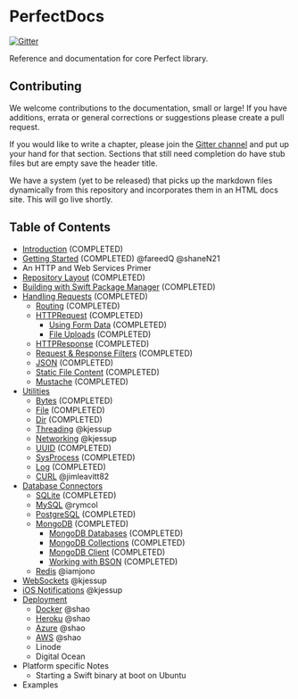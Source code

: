 # PerfectDocs

[![Gitter](https://badges.gitter.im/PerfectlySoft/PerfectDocs.svg)](https://gitter.im/PerfectlySoft/PerfectDocs?utm_source=badge&utm_medium=badge&utm_campaign=pr-badge)

Reference and documentation for core Perfect library.

## Contributing

We welcome contributions to the documentation, small or large! If you have additions, errata or general corrections or suggestions please create a pull request.

If you would like to write a chapter, please join the [Gitter channel](https://gitter.im/PerfectlySoft/PerfectDocs?utm_source=share-link&utm_medium=link&utm_campaign=share-link) and put up your hand for that section. Sections that still need completion do have stub files but are empty save the header title.

We have a system (yet to be released) that picks up the markdown files dynamically from this repository and incorporates them in an HTML docs site. This will go live shortly.

## Table of Contents

* [Introduction](https://github.com/PerfectlySoft/PerfectDocs/blob/master/guide/introduction.md) (COMPLETED)
* [Getting Started](https://github.com/PerfectlySoft/PerfectDocs/blob/master/guide/gettingStarted.md) (COMPLETED) @fareedQ @shaneN21
* An HTTP and Web Services Primer
* [Repository Layout](https://github.com/PerfectlySoft/PerfectDocs/blob/master/guide/repositoryLayout.md) (COMPLETED)
* [Building with Swift Package Manager](https://github.com/PerfectlySoft/PerfectDocs/blob/master/guide/buildingWithSPM.md) (COMPLETED)
* [Handling Requests](https://github.com/PerfectlySoft/PerfectDocs/blob/master/guide/handlingRequests.md) (COMPLETED)
	* [Routing](https://github.com/PerfectlySoft/PerfectDocs/blob/master/guide/routing.md) (COMPLETED)
	* [HTTPRequest](https://github.com/PerfectlySoft/PerfectDocs/blob/master/guide/HTTPRequest.md) (COMPLETED)
	 	* [Using Form Data](https://github.com/PerfectlySoft/PerfectDocs/blob/master/guide/formData.md) (COMPLETED)
		* [File Uploads](https://github.com/PerfectlySoft/PerfectDocs/blob/master/guide/fileUploads.md) (COMPLETED)
	* [HTTPResponse](https://github.com/PerfectlySoft/PerfectDocs/blob/master/guide/HTTPResponse.md) (COMPLETED)
	* [Request &amp; Response Filters](https://github.com/PerfectlySoft/PerfectDocs/blob/master/guide/filters.md)  (COMPLETED)
	* [JSON](https://github.com/PerfectlySoft/PerfectDocs/blob/master/guide/JSON.md) (COMPLETED)
	* [Static File Content](https://github.com/PerfectlySoft/PerfectDocs/blob/master/guide/staticFileContent.md) (COMPLETED)
	* [Mustache](https://github.com/PerfectlySoft/PerfectDocs/blob/master/guide/mustache.md) (COMPLETED)
* [Utilities](https://github.com/PerfectlySoft/PerfectDocs/blob/master/guide/utilities.md)
	* [Bytes](https://github.com/PerfectlySoft/PerfectDocs/blob/master/guide/bytes.md) (COMPLETED)
	* [File](https://github.com/PerfectlySoft/PerfectDocs/blob/master/guide/file.md) (COMPLETED)
	* [Dir](https://github.com/PerfectlySoft/PerfectDocs/blob/master/guide/dir.md) (COMPLETED)
	* [Threading](https://github.com/PerfectlySoft/PerfectDocs/blob/master/guide/thread.md) @kjessup
	* [Networking](https://github.com/PerfectlySoft/PerfectDocs/blob/master/guide/net.md) @kjessup
	* [UUID](https://github.com/PerfectlySoft/PerfectDocs/blob/master/guide/UUID.md) (COMPLETED)
	* [SysProcess](https://github.com/PerfectlySoft/PerfectDocs/blob/master/guide/sysProcess.md) (COMPLETED)
	* [Log](https://github.com/PerfectlySoft/PerfectDocs/blob/master/guide/log.md) (COMPLETED)
	* [CURL](https://github.com/PerfectlySoft/PerfectDocs/blob/master/guide/cURL.md)  @jimleavitt82
* [Database Connectors](https://github.com/PerfectlySoft/PerfectDocs/blob/master/guide/databaseConnectors.md)
	* [SQLite](https://github.com/PerfectlySoft/PerfectDocs/blob/master/guide/SQLite.md) (COMPLETED)
	* [MySQL](https://github.com/PerfectlySoft/PerfectDocs/blob/master/guide/MySQL.md) @rymcol
	* [PostgreSQL](https://github.com/PerfectlySoft/PerfectDocs/blob/master/guide/PostgreSQL.md)  (COMPLETED)
	* [MongoDB](https://github.com/PerfectlySoft/PerfectDocs/blob/master/guide/MongoDB.md) (COMPLETED)
		* [MongoDB Databases](https://github.com/PerfectlySoft/PerfectDocs/blob/master/guide/MongoDB-Database.md) (COMPLETED)
		* [MongoDB Collections](https://github.com/PerfectlySoft/PerfectDocs/blob/master/guide/MongoDB-Collections.md) (COMPLETED)
		* [MongoDB Client](https://github.com/PerfectlySoft/PerfectDocs/blob/master/guide/MongoDB-Client.md) (COMPLETED)
		* [Working with BSON](https://github.com/PerfectlySoft/PerfectDocs/blob/master/guide/MongoDB-BSON.md) (COMPLETED)
	* [Redis](https://github.com/PerfectlySoft/PerfectDocs/blob/master/guide/Redis.md) @iamjono
* [WebSockets](https://github.com/PerfectlySoft/PerfectDocs/blob/master/guide/webSockets.md) @kjessup
* [iOS Notifications](https://github.com/PerfectlySoft/PerfectDocs/blob/master/guide/iOSNotifications.md) @kjessup
* [Deployment](https://github.com/PerfectlySoft/PerfectDocs/blob/master/guide/deployment.md)
	* [Docker](https://github.com/PerfectlySoft/PerfectDocs/blob/master/guide/docker.md) @shao
	* [Heroku](https://github.com/PerfectlySoft/PerfectDocs/blob/master/guide/heroku.md) @shao
	* [Azure](https://github.com/PerfectlySoft/PerfectDocs/blob/master/guide/azure.md) @shao
	* [AWS](https://github.com/PerfectlySoft/PerfectDocs/blob/master/guide/AWS.md) @shao
	* Linode
	* Digital Ocean
* Platform specific Notes
	* Starting a Swift binary at boot on Ubuntu
* Examples
